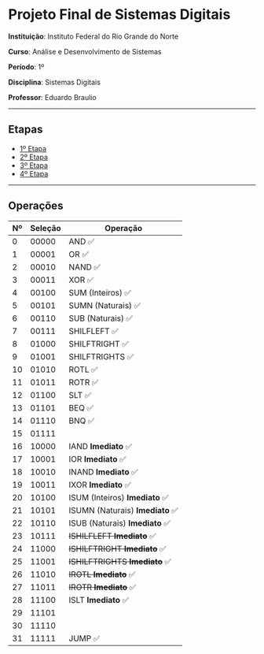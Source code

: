 # Projeto Final de Sistemas Digitais

**Instituição**: Instituto Federal do Rio Grande do Norte

**Curso**: Análise e Desenvolvimento de Sistemas

**Período**: 1º

**Disciplina**: Sistemas Digitais

**Professor**: Eduardo Braulio

---

## Etapas

- [1º Etapa](1-etapa.md)
- [2º Etapa](2-etapa.md)
- [3º Etapa](3-etapa.md)
- [4º Etapa](4-etapa.md)

---

## Operações

Nº | Seleção | Operação
--- | ------- | --------
0 | 00000 | AND :white_check_mark:
1 | 00001 | OR :white_check_mark:
2 | 00010 | NAND :white_check_mark:
3 | 00011 | XOR :white_check_mark:
4 | 00100 | SUM (Inteiros) :white_check_mark:
5 | 00101 | SUMN (Naturais) :white_check_mark:
6 | 00110 | SUB (Naturais) :white_check_mark:
7 | 00111 | SHILFLEFT :white_check_mark:
8 | 01000 | SHILFTRIGHT :white_check_mark:
9 | 01001 | SHILFTRIGHTS :white_check_mark:
10 | 01010 | ROTL :white_check_mark:
11 | 01011 | ROTR :white_check_mark:
12 | 01100 | SLT :white_check_mark:
13 | 01101 | BEQ :white_check_mark:
14 | 01110 | BNQ :white_check_mark:
15 | 01111 |
16 | 10000 | IAND **Imediato** :white_check_mark:
17 | 10001 | IOR **Imediato** :white_check_mark:
18 | 10010 | INAND **Imediato** :white_check_mark:
19 | 10011 | IXOR **Imediato** :white_check_mark:
20 | 10100 | ISUM (Inteiros) **Imediato** :white_check_mark:
21 | 10101 | ISUMN (Naturais) **Imediato** :white_check_mark:
22 | 10110 | ISUB (Naturais) **Imediato** :white_check_mark:
23 | 10111 | ~~ISHILFLEFT **Imediato**~~ :white_check_mark:
24 | 11000 | ~~ISHILFTRIGHT **Imediato**~~ :white_check_mark:
25 | 11001 | ~~ISHILFTRIGHTS **Imediato**~~ :white_check_mark:
26 | 11010 | ~~IROTL **Imediato**~~ :white_check_mark:
27 | 11011 | ~~IROTR **Imediato**~~ :white_check_mark:
28 | 11100 | ISLT **Imediato** :white_check_mark:
29 | 11101 |
30 | 11110 |
31 | 11111 | JUMP :white_check_mark:
